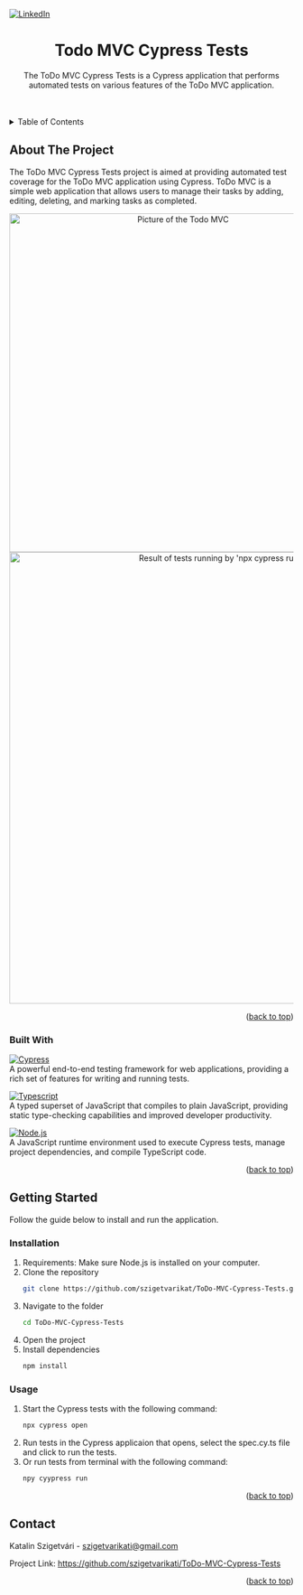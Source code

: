 <a name="readme-top"></a>

[![LinkedIn][linkedin-shield]][linkedin-url]

<h1 align="center">Todo MVC Cypress Tests</h1>

  <p align="center">
  The ToDo MVC Cypress Tests is a Cypress application that performs automated tests on various features of the ToDo MVC application.
    <br />
    <br />
    <br />


  </p>
</div>

<!-- TABLE OF CONTENTS -->
<details>
  <summary>Table of Contents</summary>
  <ol>
    <li>
     <a>About The Project</a>
      <ul>
        <li><a>Built With</a></li>
      </ul>
    </li>
    <li>
      <a>Getting Started</a>
      <ul>
        <li><a>Installation</a></li>
      </ul>
      <ul>
        <li><a>Usage</a></li>
      </ul>
    </li>
    <li><a>Contact</a></li>
  </ol>
</details>

<!-- ABOUT THE PROJECT -->
## About The Project

The ToDo MVC Cypress Tests project is aimed at providing automated test coverage for the ToDo MVC application using Cypress. ToDo MVC is a simple web application that allows users to manage their tasks by adding, editing, deleting, and marking tasks as completed.

<p align="center">
  <img src="https://imgur.com/C57kUje.png" alt="Picture of the Todo MVC" width=600px>
  <img src="https://imgur.com/etCol39.png" alt="Result of tests running by 'npx cypress run' command"width=800px>
</p>
<p align="right">(<a href="#readme-top">back to top</a>)</p>

### Built With <a name="built-with"></a>

[![Cypress][Cypress]][Cypress-url] <br>
A powerful end-to-end testing framework for web applications, providing a rich set of features for writing and running tests. <p>
[![Typescript][Typescript.js]][Typescript-url] <br>
A typed superset of JavaScript that compiles to plain JavaScript, providing static type-checking capabilities and improved developer productivity. <p>
[![Node.js][Node.js]][Node.js-url] <br>
A JavaScript runtime environment used to execute Cypress tests, manage project dependencies, and compile TypeScript code.

<p align="right">(<a href="#readme-top">back to top</a>)</p>

<!-- GETTING STARTED -->
## Getting Started <a name="about-the-project"></a>

Follow the guide below to install and run the application.

### Installation

1. Requirements: Make sure Node.js is installed on your computer.
2. Clone the repository
   ```sh
   git clone https://github.com/szigetvarikat/ToDo-MVC-Cypress-Tests.git
   ```
2. Navigate to the folder
   ```sh
   cd ToDo-MVC-Cypress-Tests
   ```
3. Open the project
4. Install dependencies
   ```sh
   npm install
   ```

### Usage

1. Start the Cypress tests with the following command:
   ```sh
   npx cypress open
   ```
2. Run tests in the Cypress applicaion that opens, select the spec.cy.ts file and click to run the tests.
3. Or run tests from terminal with the following command:
   ```sh
   npy cyypress run
   ```
   
<p align="right">(<a href="#readme-top">back to top</a>)</p>

<!-- CONTACT -->

## Contact

Katalin Szigetvári - szigetvarikati@gmail.com

Project Link: https://github.com/szigetvarikati/ToDo-MVC-Cypress-Tests

<p align="right">(<a href="#readme-top">back to top</a>)</p>

<!-- MARKDOWN LINKS & IMAGES -->
<!-- https://www.markdownguide.org/basic-syntax/#reference-style-links -->

[linkedin-shield]: https://img.shields.io/badge/-LinkedIn-black.svg?style=for-the-badge&logo=linkedin&colorB=555
[linkedin-url]: https://www.linkedin.com/in/katalin-szigetvári-9829519a
[product-main]: https://imgur.com/a/jEvI3mU
[Typescript.js]: https://img.shields.io/badge/Typescript-F7DF1E?style=for-the-badge&logo=typescript&logoColor=white
[Typescript-url]: https://www.typescriptlang.org
[Node.js]: https://img.shields.io/badge/node.js-F7DF1E?style=for-the-badge&logo=node.js&logoColor=white
[Node.js-url]: https://developer.mozilla.org/en-US/docs/Web/JavaScript
[Cypress]: https://img.shields.io/badge/cypress-20232A?style=for-the-badge&logo=cypress&logoColor=white
[Cypress-url]: https://www.cypress.io
